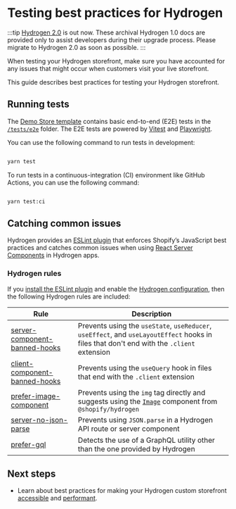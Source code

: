 # Testing best practices for Hydrogen


:::tip
[Hydrogen 2.0](https://hydrogen.shopify.dev) is out now. These archival Hydrogen 1.0 docs are provided only to assist developers during their upgrade process. Please migrate to Hydrogen 2.0 as soon as possible.
:::



When testing your Hydrogen storefront, make sure you have accounted for any issues that might occur when customers visit your live storefront.

This guide describes best practices for testing your Hydrogen storefront.

## Running tests

The [Demo Store template](/docs/tutorials/getting-started/templates/) contains basic end-to-end (E2E) tests in the [`/tests/e2e`](https://github.com/Shopify/hydrogen/tree/main/templates/demo-store/tests/e2e) folder. The E2E tests are powered by [Vitest](https://vitest.dev) and [Playwright](https://playwright.dev).

You can use the following command to run tests in development:

```bash

yarn test
```



To run tests in a continuous-integration (CI) environment like GitHub Actions, you can use the following command:

```bash

yarn test:ci
```



## Catching common issues

Hydrogen provides an [ESLint plugin](/docs/tutorials/eslint/) that enforces Shopify’s JavaScript best practices and catches common issues when using [React Server Components](/docs/tutorials/react-server-components/) in Hydrogen apps.

### Hydrogen rules

If you [install the ESLint plugin](/docs/tutorials/eslint.md#installation) and enable the [Hydrogen configuration](/docs/tutorials/eslint#hydrogen-configuration), then the following Hydrogen rules are included:

| Rule            | Description |
| -------------- | -------- |
| [server-component-banned-hooks](https://github.com/Shopify/hydrogen/tree/main/packages/eslint-plugin/src/rules/server-component-banned-hooks)          | Prevents using the `useState`, `useReducer`, `useEffect`, and `useLayoutEffect` hooks in files that don't end with the `.client` extension      |
| [client-component-banned-hooks](https://github.com/Shopify/hydrogen/tree/main/packages/eslint-plugin/src/rules/client-component-banned-hooks)      | Prevents using the `useQuery` hook in files that end with the `.client` extension      |
| [prefer-image-component](https://github.com/Shopify/hydrogen/tree/main/packages/eslint-plugin/src/rules/prefer-image-component) | Prevents using the `img` tag directly and suggests using the [`Image`](/docs/components/primitive/image/) component from `@shopify/hydrogen`     |
| [server-no-json-parse](https://github.com/Shopify/hydrogen/tree/main/packages/eslint-plugin/src/rules/server-no-json-parse) | Prevents using `JSON.parse` in a Hydrogen API route or server component       |
| [prefer-gql](https://github.com/Shopify/hydrogen/tree/main/packages/eslint-plugin/src/rules/prefer-gql) | Detects the use of a GraphQL utility other than the one provided by Hydrogen       |

## Next steps

- Learn about best practices for making your Hydrogen custom storefront [accessible](/docs/tutorials/best-practices/accessibility/) and [performant](/docs/tutorials/best-practices/performance/).
